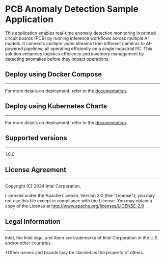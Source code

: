 # PCB Anomaly Detection Sample Application

This application enables real-time anomaly detection monitoring in printed circuit boards (PCB) by running inference workflows across multiple AI models. It connects multiple video streams from different cameras to AI-powered pipelines, all operating efficiently on a single industrial PC. This solution enhances logistics efficiency and inventory management by detecting anomalies before they impact operations.

## Deploy using Docker Compose
---
For more details on deployment, refer to the [documentation](https://docs.openedgeplatform.intel.com/dev/edge-ai-suites/ai-suite-manufacturing/industrial-edge-insights-vision/pcb-anomaly-detection/get-started.html).

## Deploy using Kubernetes Charts

---
For more details on deployment, refer to the [documentation](https://docs.openedgeplatform.intel.com/dev/edge-ai-suites/ai-suite-manufacturing/industrial-edge-insights-vision/pcb-anomaly-detection/how-to-deploy-using-helm-charts.html).

## Supported versions

---
1.0.0

## License Agreement
---
Copyright (C) 2024 Intel Corporation.

Licensed under the Apache License, Version 2.0 (the "License");
you may not use this file except in compliance with the License.
You may obtain a copy of the License at
http://www.apache.org/licenses/LICENSE-2.0

## Legal Information
---
Intel, the Intel logo, and Xeon are trademarks of Intel Corporation in the U.S. and/or other countries.

*Other names and brands may be claimed as the property of others.
